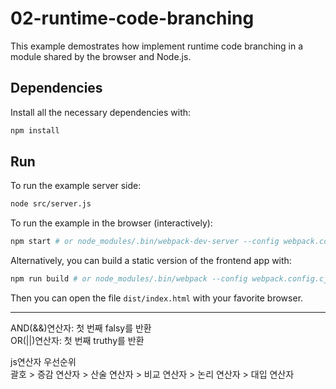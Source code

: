 # 02-runtime-code-branching

This example demostrates how implement runtime code branching in a module shared by the browser and Node.js.

## Dependencies

Install all the necessary dependencies with:

```bash
npm install
```

## Run

To run the example server side:

```bash
node src/server.js
```

To run the example in the browser (interactively):

```bash
npm start # or node_modules/.bin/webpack-dev-server --config webpack.config.cjs
```

Alternatively, you can build a static version of the frontend app with:

```bash
npm run build # or node_modules/.bin/webpack --config webpack.config.cjs
```

Then you can open the file `dist/index.html` with your favorite browser.

----
AND(&&)연산자: 첫 번째 falsy를 반환  
OR(||)연산자: 첫 번째 truthy를 반환  

js연산자 우선순위  
괄호 > 증감 연산자 > 산술 연산자 > 비교 연산자 > 논리 연산자 > 대입 연산자